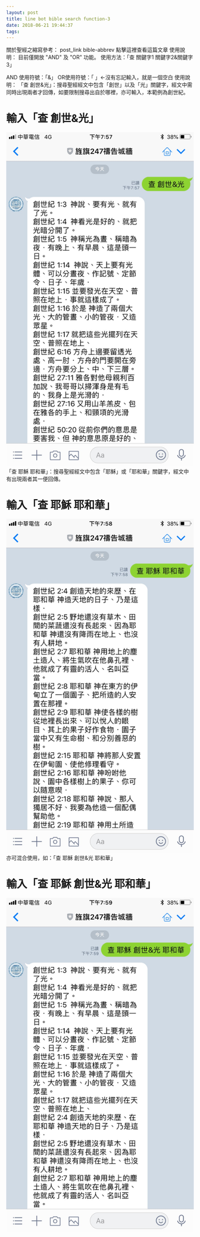 ```yaml
---
layout: post
title: line bot bible search function-3
date: 2018-06-21 19:44:37
tags:
---
```

關於聖經之縮寫參考： post_link bible-abbrev 點擊這裡查看這篇文章
使用說明：
目前僅開放 "AND" 及 "OR" 功能。
使用方法：「查 關鍵字1 關鍵字2&關鍵字3」
<!--more-->
AND 使用符號：「&」
OR使用符號：「 」<-沒有忘記輸入，就是一個空白
使用說明：
「查 創世&光」：搜尋聖經經文中包含「創世」以及「光」關鍵字，經文中需同時出現兩者才回傳，如要限制搜尋出自於哪裡，亦可輸入，本範例為創世紀。
# 輸入「查 創世&光」
![](/assets/2018-06-21-line-bot-bible-search-function-3/search-bible3-1.jpeg)
「查 耶穌 耶和華」：搜尋聖經經文中包含「耶穌」或「耶和華」關鍵字，經文中有出現兩者其一便回傳。
# 輸入「查 耶穌 耶和華」
![](/assets/2018-06-21-line-bot-bible-search-function-3/search-bible3-2.jpeg)
亦可混合使用，如：「查 耶穌 創世&光 耶和華」
# 輸入「查 耶穌 創世&光 耶和華」
![](/assets/2018-06-21-line-bot-bible-search-function-3/search-bible3-3.jpeg)
